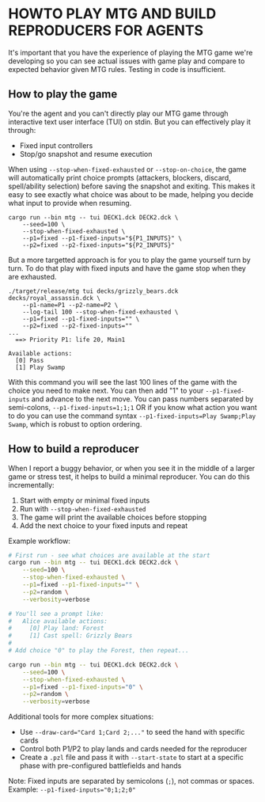 # HOWTO PLAY MTG AND BUILD REPRODUCERS FOR AGENTS

It's important that you have the experience of playing the MTG game we're developing so you can see actual issues with game play and compare to expected behavior given MTG rules. Testing in code is insufficient.

## How to play the game
You're the agent and you can't directly play our MTG game through interactive text user interface (TUI) on stdin. But you can effectively play it through:
* Fixed input controllers
* Stop/go snapshot and resume execution

When using `--stop-when-fixed-exhausted` or `--stop-on-choice`, the game will automatically print choice prompts (attackers, blockers, discard, spell/ability selection) before saving the snapshot and exiting. This makes it easy to see exactly what choice was about to be made, helping you decide what input to provide when resuming.

```
cargo run --bin mtg -- tui DECK1.dck DECK2.dck \
    --seed=100 \
    --stop-when-fixed-exhausted \
    --p1=fixed --p1-fixed-inputs="${P1_INPUTS}" \
    --p2=fixed --p2-fixed-inputs="${P2_INPUTS}"
```

But a more targetted approach is for you to play the game yourself turn by turn.
To do that play with fixed inputs and have the game stop when they are exhausted.

```
./target/release/mtg tui decks/grizzly_bears.dck decks/royal_assassin.dck \
    --p1-name=P1 --p2-name=P2 \
    --log-tail 100 --stop-when-fixed-exhausted \
    --p1=fixed --p1-fixed-inputs="" \
    --p2=fixed --p2-fixed-inputs=""
...
  ==> Priority P1: life 20, Main1

Available actions:
  [0] Pass
  [1] Play Swamp
```

With this command you will see the last 100 lines of the game with the choice you need to make next. You can then add "1" to your `--p1-fixed-inputs` and advance to the next move.
You can pass numbers separated by semi-colons, `--p1-fixed-inputs=1;1;1` OR if you know what action you want to do you can use the command syntax `--p1-fixed-inputs=Play Swamp;Play Swamp`, which is robust to option ordering.

## How to build a reproducer
When I report a buggy behavior, or when you see it in the middle of a larger game or stress test, it helps to build a minimal reproducer. You can do this incrementally:

1. Start with empty or minimal fixed inputs
2. Run with `--stop-when-fixed-exhausted`
3. The game will print the available choices before stopping
4. Add the next choice to your fixed inputs and repeat

Example workflow:
```bash
# First run - see what choices are available at the start
cargo run --bin mtg -- tui DECK1.dck DECK2.dck \
    --seed=100 \
    --stop-when-fixed-exhausted \
    --p1=fixed --p1-fixed-inputs="" \
    --p2=random \
    --verbosity=verbose

# You'll see a prompt like:
#   Alice available actions:
#     [0] Play land: Forest
#     [1] Cast spell: Grizzly Bears
#
# Add choice "0" to play the Forest, then repeat...

cargo run --bin mtg -- tui DECK1.dck DECK2.dck \
    --seed=100 \
    --stop-when-fixed-exhausted \
    --p1=fixed --p1-fixed-inputs="0" \
    --p2=random \
    --verbosity=verbose
```

Additional tools for more complex situations:
- Use `--draw-card="Card 1;Card 2;..."` to seed the hand with specific cards
- Control both P1/P2 to play lands and cards needed for the reproducer
- Create a `.pzl` file and pass it with `--start-state` to start at a specific phase with pre-configured battlefields and hands

Note: Fixed inputs are separated by semicolons (`;`), not commas or spaces.
Example: `--p1-fixed-inputs="0;1;2;0"`


